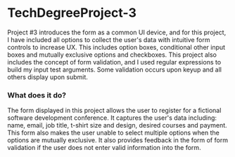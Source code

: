 # TechDegreeProject-3

Project #3 introduces the form as a common UI device, and for this project, I have included all options to collect the user's data with intuitive form controls to increase UX. This includes option boxes, conditional other input boxes and mutually exclusive options and checkboxes. This project also includes the concept of form validation, and I used regular expressions to build my input test arguments. Some validation occurs upon keyup and all others display upon submit.

### What does it do?

The form displayed in this project allows the user to register for a fictional software development conference. It captures the user's data including: name, email, job title, t-shirt size and design, desired courses and payment. This form also makes the user unable to select multiple options when the options are mutually exclusive. It also provides feedback in the form of form validation if the user does not enter valid information into the form.

